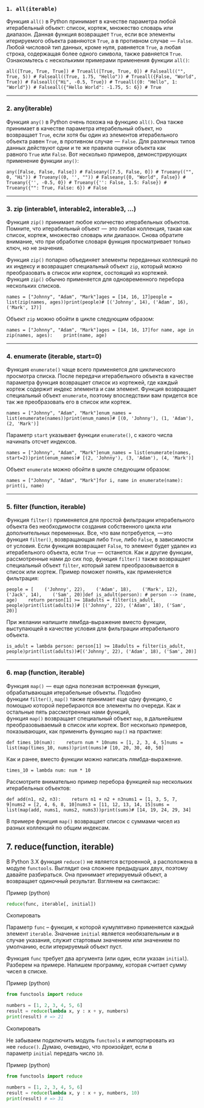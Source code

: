 ### `1. all(iterable)`

Функция `all()` в Python принимает в качестве параметра любой итерабельный объект: список, кортеж, множество словарь или диапазон. Данная функция возвращает `True`, если все элементы итерируемого объекта равняются `True`, а в противном случае  —  `False`. Любой числовой тип данных, кроме нуля, равняется `True`, а любая строка, содержащая более одного символа, также равняется `True`. Ознакомьтесь с несколькими примерами применения функции `all()`:

```
all([True, True, True]) # Trueall([True, True, 0]) # Falseall(("", True, 5)) # Falseall((True, 1.75, "Hello")) # Trueall({False, "World", True}) # Falseall({"Hi", -0.5, True}) # Trueall({0: "Hello", 1: "World"}) # Falseall({"Hello World": -1.75, 5: 6}) # True
```

---

### 2. any(iterable)

Функция `any()` в Python очень похожа на функцию `all()`. Она также принимает в качестве параметра итерабельный объект, но возвращает `True`, если хотя бы один из элементов итерабельного объекта равен `True`, в противном случае  —  `False`. Для различных типов данных действуют одни и те же правила оценки объекта как равного `True` или `False`. Вот несколько примеров, демонстрирующих применение функции `any()`:
```
any([False, False, False]) # Falseany([7.5, False, 0]) # Trueany(("", 0, "Hi")) # Trueany((0, '', "")) # Falseany({0, "World", False}) # Trueany({'', -0.5, 0}) # Trueany({'': False, 1.5: False}) # Trueany({"": True, False: 6}) # False
```

---

### 3. zip (interable1, interable2, interable3, …)

Функция `zip()` принимает любое количество итерабельных объектов. Помните, что итерабельный объект  —  это любая коллекция, такая как список, кортеж, множество словарь или диапазон. Снова обратите внимание, что при обработке словаря функция просматривает только ключ, но не значения. 

Функция `zip()` попарно объединяет элементы переданных коллекций по их индексу и возвращает специальный объект `zip`, который можно преобразовать в список или кортеж, состоящий из кортежей. Функция `zip()` обычно применяется для одновременного перебора нескольких списков.

```
names = ["Johnny", "Adam", "Mark"]ages = [14, 16, 17]people = list(zip(names, ages))print(people)# [('Johnny', 14), ('Adam', 16), ('Mark', 17)]
```

Объект `zip` можно обойти в цикле следующим образом:

```
names = ["Johnny", "Adam", "Mark"]ages = [14, 16, 17]for name, age in zip(names, ages):    print(name, age)
```

---

### 4. enumerate (iterable, start=0)

Функция `enumerate()` чаще всего применяется для циклического просмотра списка. После передачи итерабельного объекта в качестве параметра функция возвращает список из кортежей, где каждый кортеж содержит индекс элемента и сам элемент. Функция возвращает специальный объект `enumerate`, поэтому впоследствии вам придется все так же преобразовать его в список или кортеж. 

```
names = ["Johnny", "Adam", "Mark"]enum_names = list(enumerate(names))print(enum_names)# [(0, 'Johnny'), (1, 'Adam'), (2, 'Mark')]
```

Параметр `start` указывает функции `enumerate()`, с какого числа начинать отсчет индексов.

```
names = ["Johnny", "Adam", "Mark"]enum_names = list(enumerate(names, start=2))print(enum_names)# [(2, 'Johnny'), (3, 'Adam'), (4, 'Mark')]
```

Объект `enumerate` можно обойти в цикле следующим образом:

```
names = ["Johnny", "Adam", "Mark"]for i, name in enumerate(name):    print(i, name)
```

---

### 5. filter (function, iterable)

Функция `filter()` применяется для простой фильтрации итерабельного объекта без необходимости создания собственного цикла или дополнительных переменных. Все, что вам потребуется,  — это функция `filter()`, возвращающая либо `True`, либо `False`, в зависимости от условия. Если функция возвращает `False`, то элемент будет удален из итерабельного объекта, если `True`  —  останется. Как и другие функции, рассмотренные нами до сих пор, функция `filter()` также возвращает специальный объект `filter`, который затем преобразовывается в список или кортеж. Пример поможет понять, как применяется фильтрация:

```
people = [    ('Johnny', 22),    ('Adam', 18),    ('Mark', 12),    ('Jack', 14),    ('Sam', 20)]def is_adult(person): # person --> (name, age)    return person[1] >= 18adults = filter(is_adult, people)print(list(adults))# [('Johnny', 22), ('Adam', 18), ('Sam', 20)]
```

При желании напишите лямбда-выражение вместо функции, выступающей в качестве условия для фильтрации итерабельного объекта.

```
is_adult = lambda person: person[1] >= 18adults = filter(is_adult, people)print(list(adults))#[('Johnny', 22), ('Adam', 18), ('Sam', 20)]
```

---

### 6. map (function, iterable)

Функция `map()`  —  еще одна полезная встроенная функция, обрабатывающая итерабельные объекты. Подобно функции `filter()`, `map()` также принимает еще одну функцию, с помощью которой перебираются все элементы по очереди. Как и остальные пять рассмотренных нами функций, функция `map()` возвращает специальный объект `map`, в дальнейшем преобразовываемый в список или кортеж. Вот несколько примеров, показывающих, как применить функцию `map()` на практике:

```
def times_10(num):    return num * 10nums = [1, 2, 3, 4, 5]nums = list(map(times_10, nums))print(nums)# [10, 20, 30, 40, 50]
```

Как и ранее, вместо функции можно написать лямбда-выражение.

```
times_10 = lambda num: num * 10
```

Рассмотрите внимательно пример перебора функцией `map` нескольких итерабельных объектов:

```
def add(n1, n2, n3):    return n1 + n2 + n3nums1 = [1, 3, 5, 7, 9]nums2 = [2, 4, 6, 8, 10]nums3 = [11, 12, 13, 14, 15]sums = list(map(add, nums1, nums2, nums3))print(sums)# [14, 19, 24, 29, 34]
```

В примере функция `map()` возвращает список с суммами чисел из разных коллекций по общим индексам.

## 7. reduce(function, iterable)

В Python 3.X функция `reduce()` не является встроенной, а расположена в модуле `functools`. Выглядит она сложнее предыдущих двух, поэтому давайте разбираться. Она принимает итерируемый объект, а возвращает одиночный результат. Взглянем на синтаксис:

Пример (python)

```python
reduce(func, iterable[, initial]) 
```

Скопировать

Параметр `func` – функция, к которой кумулятивно применяется каждый элемент `iterable`. Значение `initial` является необязательным и в случае указания, служит стартовым значением или значением по умолчанию, если итерируемый объект пуст.

Функция `func` требует два аргумента (или один, если указан `initial`). Разберем на примере. Напишем программу, которая считает сумму чисел в списке.

Пример (python)

```python
from functools import reduce

numbers = [1, 2, 3, 4, 5, 6]
result = reduce(lambda x, y : x + y, numbers)
print(result) # => 21 
```

Скопировать

Не забываем подключить модуль `functools` и импортировать из нее `reduce()`. Думаю, очевидно, что произойдет, если в параметр `initial` передать число `10`.

Пример (python)

```python
from functools import reduce

numbers = [1, 2, 3, 4, 5, 6]
result = reduce(lambda x, y : x + y, numbers, 10)
print(result) # => 31 
```